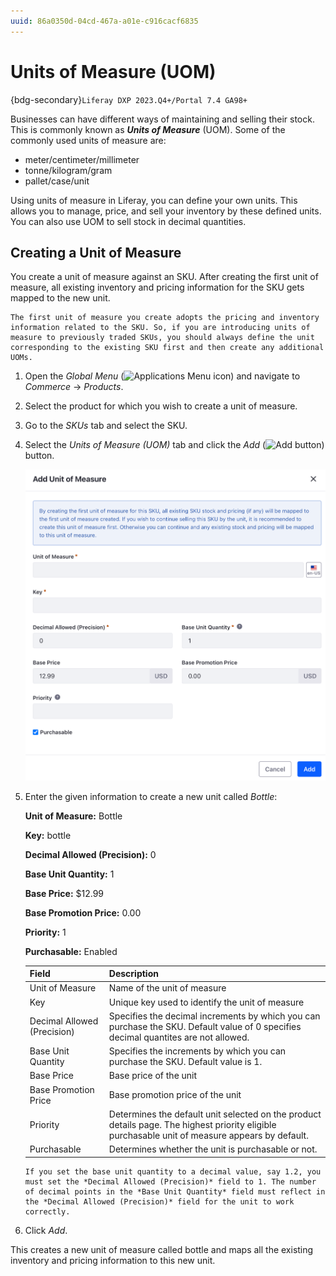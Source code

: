 ```yaml
---
uuid: 86a0350d-04cd-467a-a01e-c916cacf6835
---
```

# Units of Measure (UOM)

{bdg-secondary}`Liferay DXP 2023.Q4+/Portal 7.4 GA98+`

Businesses can have different ways of maintaining and selling their stock. This is commonly known as ***Units of Measure*** (UOM). Some of the commonly used units of measure are:

* meter/centimeter/millimeter
* tonne/kilogram/gram
* pallet/case/unit

Using units of measure in Liferay, you can define your own units. This allows you to manage, price, and sell your inventory by these defined units. You can also use UOM to sell stock in decimal quantities. 

## Creating a Unit of Measure

You create a unit of measure against an SKU. After creating the first unit of measure, all existing inventory and pricing information for the SKU gets mapped to the new unit. 

```{important}
The first unit of measure you create adopts the pricing and inventory information related to the SKU. So, if you are introducing units of measure to previously traded SKUs, you should always define the unit corresponding to the existing SKU first and then create any additional UOMs.
```

1. Open the *Global Menu* (![Applications Menu icon](../../../images/icon-applications-menu.png)) and navigate to *Commerce* &rarr; *Products*.

1. Select the product for which you wish to create a unit of measure.

1. Go to the *SKUs* tab and select the SKU.

1. Select the *Units of Measure (UOM)* tab and click the *Add* (![Add button](../../../images/icon-add.png)) button.

   ![Enter the required details to create a new unit of measure.](./units-of-measure/images/01.png)

1. Enter the given information to create a new unit called *Bottle*:

   **Unit of Measure:** Bottle

   **Key:** bottle

   **Decimal Allowed (Precision):** 0

   **Base Unit Quantity:** 1

   **Base Price:** $12.99

   **Base Promotion Price:** 0.00

   **Priority:** 1

   **Purchasable:** Enabled

   | Field                       | Description                                                                                                                                     |
   | :-------------------------- | :---------------------------------------------------------------------------------------------------------------------------------------------- |
   | Unit of Measure             | Name of the unit of measure                                                                                                                     |
   | Key                         | Unique key used to identify the unit of measure                                                                                                 |
   | Decimal Allowed (Precision) | Specifies the decimal increments by which you can purchase the SKU. Default value of 0 specifies decimal quantites are not allowed.             |
   | Base Unit Quantity          | Specifies the increments by which you can purchase the SKU. Default value is 1.                                                                 |
   | Base Price                  | Base price of the unit                                                                                                                          |
   | Base Promotion Price        | Base promotion price of the unit                                                                                                                |
   | Priority                    | Determines the default unit selected on the product details page. The highest priority eligible purchasable unit of measure appears by default. |
   | Purchasable                 | Determines whether the unit is purchasable or not.                                                                                              |

   ```{note}
   If you set the base unit quantity to a decimal value, say 1.2, you must set the *Decimal Allowed (Precision)* field to 1. The number of decimal points in the *Base Unit Quantity* field must reflect in the *Decimal Allowed (Precision)* field for the unit to work correctly. 
   ```

1. Click *Add*.

This creates a new unit of measure called bottle and maps all the existing inventory and pricing information to this new unit.
